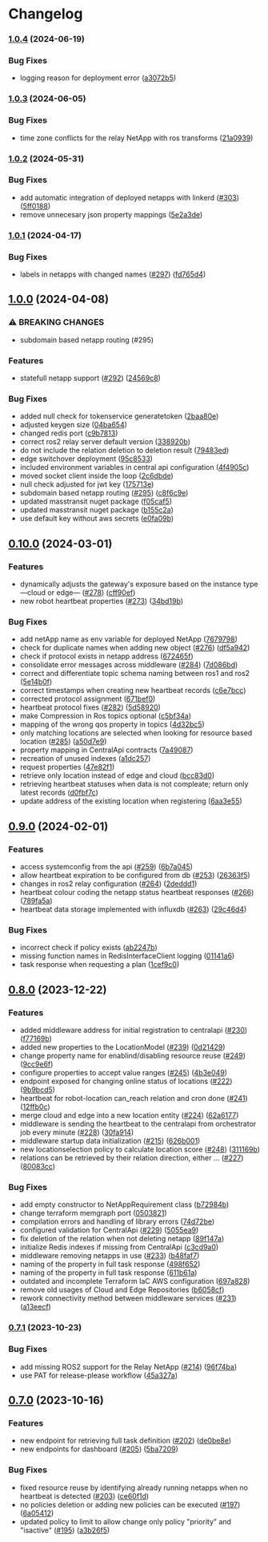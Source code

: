 # Changelog

### [1.0.4](https://github.com/5G-ERA/middleware/compare/v1.0.3...v1.0.4) (2024-06-19)


### Bug Fixes

* logging reason for deployment error ([a3072b5](https://github.com/5G-ERA/middleware/commit/a3072b55990b5be5712bb3ae198e74784f0baf7e))

### [1.0.3](https://github.com/5G-ERA/middleware/compare/v1.0.2...v1.0.3) (2024-06-05)


### Bug Fixes

* time zone conflicts for the relay NetApp with ros transforms ([21a0939](https://github.com/5G-ERA/middleware/commit/21a0939fa63a15278d200f0babfb352d2e76b4f6))

### [1.0.2](https://github.com/5G-ERA/middleware/compare/v1.0.1...v1.0.2) (2024-05-31)


### Bug Fixes

* add automatic integration of deployed netapps with linkerd ([#303](https://github.com/5G-ERA/middleware/issues/303)) ([5ff0188](https://github.com/5G-ERA/middleware/commit/5ff018861c7e28a4fa4cf3725f12e4be95c2c05c))
* remove unnecesary json property mappings ([5e2a3de](https://github.com/5G-ERA/middleware/commit/5e2a3de028b0c3d4c93336055de544ed0ee36fe4))

### [1.0.1](https://github.com/5G-ERA/middleware/compare/v1.0.0...v1.0.1) (2024-04-17)


### Bug Fixes

* labels in netapps with changed names ([#297](https://github.com/5G-ERA/middleware/issues/297)) ([fd765d4](https://github.com/5G-ERA/middleware/commit/fd765d4b2f500e15176f8527ec2f9e152b0f3fcc))

## [1.0.0](https://github.com/5G-ERA/middleware/compare/v0.10.0...v1.0.0) (2024-04-08)


### ⚠ BREAKING CHANGES

* subdomain based netapp routing (#295)

### Features

* statefull netapp support ([#292](https://github.com/5G-ERA/middleware/issues/292)) ([24569c8](https://github.com/5G-ERA/middleware/commit/24569c81bd7a2da00e8ecb0a7d24040f51856bcf))


### Bug Fixes

* added null check for tokenservice generatetoken ([2baa80e](https://github.com/5G-ERA/middleware/commit/2baa80e2450e9d139c04cd17620d1d5b2c1b7246))
* adjusted keygen size ([04ba654](https://github.com/5G-ERA/middleware/commit/04ba6549228bce7a191772dc3bee151106bcfb99))
* changed redis port ([c9b7813](https://github.com/5G-ERA/middleware/commit/c9b7813f43fb64dd25151301bb34a43285c07d54))
* correct ros2 relay server default version ([338920b](https://github.com/5G-ERA/middleware/commit/338920b9f842836d76196d63841a81566c913952))
* do not include the relation deletion to deletion result ([79483ed](https://github.com/5G-ERA/middleware/commit/79483edacbc185b7b76e5233529cc40ac5500e27))
* edge switchover deployment ([95c8533](https://github.com/5G-ERA/middleware/commit/95c8533fc901bf69c5829c74cf620d5454431567))
* included environment variables in central api configuration ([4f4905c](https://github.com/5G-ERA/middleware/commit/4f4905c3cc09931653c32da44f0c861bdde18101))
* moved socket client inside the loop ([2c6dbde](https://github.com/5G-ERA/middleware/commit/2c6dbdeca1cb8aa98a4f2e14110d1b36afe0e747))
* null check adjusted for jwt key ([175713e](https://github.com/5G-ERA/middleware/commit/175713ea5be2f02064f710a4d8f4e182ea3de376))
* subdomain based netapp routing ([#295](https://github.com/5G-ERA/middleware/issues/295)) ([c8f6c9e](https://github.com/5G-ERA/middleware/commit/c8f6c9ebb0024d868c038182f63d24fc46d199b2))
* updated masstransit nuget package ([f05caf5](https://github.com/5G-ERA/middleware/commit/f05caf5606ea4fac9ab3ce75b27e8619e60ddf1b))
* updated masstransit nuget package ([b155c2a](https://github.com/5G-ERA/middleware/commit/b155c2ae0dacbfbfcaf9cff1f67fd5f97e9df4eb))
* use default key without aws secrets ([e0fa09b](https://github.com/5G-ERA/middleware/commit/e0fa09b3564ad7177b8c5edbf9cc197cec9acab7))

## [0.10.0](https://github.com/5G-ERA/middleware/compare/v0.9.0...v0.10.0) (2024-03-01)


### Features

* dynamically adjusts the gateway's exposure based on the instance type —cloud or edge— ([#278](https://github.com/5G-ERA/middleware/issues/278)) ([cff90ef](https://github.com/5G-ERA/middleware/commit/cff90efba9f14a46dc5172d8620f9975251a3745))
* new robot heartbeat properties ([#273](https://github.com/5G-ERA/middleware/issues/273)) ([34bd19b](https://github.com/5G-ERA/middleware/commit/34bd19bb3bcc81a055c845959ec4c19a4d695c77))


### Bug Fixes

* add netApp name as env variable for deployed NetApp ([7679798](https://github.com/5G-ERA/middleware/commit/7679798738e6bb4a5f7359b3d62f0caa073430ad))
* check for duplicate names when adding new object ([#276](https://github.com/5G-ERA/middleware/issues/276)) ([df5a942](https://github.com/5G-ERA/middleware/commit/df5a942aa91eed0284dad999c004bdec5d1a27d9))
* check if protocol exists in netapp address ([672465f](https://github.com/5G-ERA/middleware/commit/672465fbdd1e8a0875f4ae28d1139e8ea8896a11))
* consolidate error messages across middleware ([#284](https://github.com/5G-ERA/middleware/issues/284)) ([7d086bd](https://github.com/5G-ERA/middleware/commit/7d086bd45aa2485a0a3b1dc3e4ad1b56a971fffc))
* correct and differentiate topic schema naming between ros1 and ros2 ([5e14b0f](https://github.com/5G-ERA/middleware/commit/5e14b0f163b6e863e207f4272f5307ba235624b8))
* correct timestamps when creating new heartbeat records ([c6e7bcc](https://github.com/5G-ERA/middleware/commit/c6e7bcc8a7d78c6c63350de6dd4f52bd54b9b3f1))
* corrected protocol assignment ([671bef0](https://github.com/5G-ERA/middleware/commit/671bef0bc4e38a7b4b19f3cc04a3d32b95d60e6a))
* heartbeat protocol fixes ([#282](https://github.com/5G-ERA/middleware/issues/282)) ([5d58920](https://github.com/5G-ERA/middleware/commit/5d58920ccc2e616b1250b6d5aa087620573f051a))
* make Compression in Ros topics optional ([c5bf34a](https://github.com/5G-ERA/middleware/commit/c5bf34af31aa722e7dcde03177a63d8ed7ca81b3))
* mapping of the wrong qos property in topics ([4d32bc5](https://github.com/5G-ERA/middleware/commit/4d32bc52c3e7a79d1370062b085fc8c66f95d2a6))
* only matching locations are selected when looking for resource based location ([#285](https://github.com/5G-ERA/middleware/issues/285)) ([a50d7e9](https://github.com/5G-ERA/middleware/commit/a50d7e9fbe277b85f3ba47a9d1c502ad3bc11121))
* property mapping in CentralApi contracts ([7a49087](https://github.com/5G-ERA/middleware/commit/7a49087a05e3478fd41c91d23ac469cd9a95207b))
* recreation of unused indexes ([a1dc257](https://github.com/5G-ERA/middleware/commit/a1dc2575cd2cb3507fce83f2635aa6f0a464511c))
* request properties ([47e82f1](https://github.com/5G-ERA/middleware/commit/47e82f14a659aae668b9b1d7d4129e881bdf51b2))
* retrieve only location instead of edge and cloud ([bcc83d0](https://github.com/5G-ERA/middleware/commit/bcc83d0a5f4fa3895eaa4b6833a509b54f66421c))
* retrieving heartbeat statuses when data is not compleate; return only latest records ([d0fbf7c](https://github.com/5G-ERA/middleware/commit/d0fbf7c35eee171ae1098817b6e9ca6a1c8ce29c))
* update address of the existing location when registering ([6aa3e55](https://github.com/5G-ERA/middleware/commit/6aa3e55adc27817dfc7916727dc012304b9d7bc7))

## [0.9.0](https://github.com/5G-ERA/middleware/compare/v0.8.0...v0.9.0) (2024-02-01)


### Features

* access systemconfig from the api ([#259](https://github.com/5G-ERA/middleware/issues/259)) ([6b7a045](https://github.com/5G-ERA/middleware/commit/6b7a0452956d8ca814d863b48ed9d1bbac72c829))
* allow heartbeat expiration to be configured from db ([#253](https://github.com/5G-ERA/middleware/issues/253)) ([26363f5](https://github.com/5G-ERA/middleware/commit/26363f5466277dc93f6ff825be5520052916be10))
* changes in ros2 relay configuration ([#264](https://github.com/5G-ERA/middleware/issues/264)) ([2deddd1](https://github.com/5G-ERA/middleware/commit/2deddd1564ab65bb5794fa2678b0878865ad4c8b))
* heartbeat colour coding the netapp status heartbeat responses ([#266](https://github.com/5G-ERA/middleware/issues/266)) ([789fa5a](https://github.com/5G-ERA/middleware/commit/789fa5ac8c82e2d98d8e5bd22582e1c86e7e0f9d))
* heartbeat data storage implemented with influxdb ([#263](https://github.com/5G-ERA/middleware/issues/263)) ([29c46d4](https://github.com/5G-ERA/middleware/commit/29c46d4d71673e250666f47ff0a0ca761bf11f6c))


### Bug Fixes

* incorrect check if policy exists ([ab2247b](https://github.com/5G-ERA/middleware/commit/ab2247bf85528eaf2090bdf4ea39185ecc5fb143))
* missing function names in RedisInterfaceClient logging ([01141a6](https://github.com/5G-ERA/middleware/commit/01141a67f90552f279eb0ffef7061b278cbba022))
* task response when requesting a plan ([1cef9c0](https://github.com/5G-ERA/middleware/commit/1cef9c049c5117457f55d2264d439d6dfc187bc0))

## [0.8.0](https://github.com/5G-ERA/middleware/compare/v0.7.1...v0.8.0) (2023-12-22)


### Features

* added middleware address for initial registration to centralapi ([#230](https://github.com/5G-ERA/middleware/issues/230)) ([f77169b](https://github.com/5G-ERA/middleware/commit/f77169b5629c2e7fa6ffc821484a50586f8c0b17))
* added new properties to the LocationModel ([#239](https://github.com/5G-ERA/middleware/issues/239)) ([0d21429](https://github.com/5G-ERA/middleware/commit/0d21429019390f2f96e29266185a1cb75eade1a0))
* change property name for enablind/disabling resource reuse ([#249](https://github.com/5G-ERA/middleware/issues/249)) ([9cc9e6f](https://github.com/5G-ERA/middleware/commit/9cc9e6fe6242195da0e94859c18d623c636bae2c))
* configure properties to accept value ranges ([#245](https://github.com/5G-ERA/middleware/issues/245)) ([4b3e049](https://github.com/5G-ERA/middleware/commit/4b3e049a4dcc15e881e7b3e6065b82e9ba0ba3fb))
* endpoint exposed for changing online status of locations ([#222](https://github.com/5G-ERA/middleware/issues/222)) ([9b9bcd5](https://github.com/5G-ERA/middleware/commit/9b9bcd5cd4ddb1bbe005e04f9c3c6f45eb67b106))
* heartbeat for robot-location can_reach relation and cron done ([#241](https://github.com/5G-ERA/middleware/issues/241)) ([12ffb0c](https://github.com/5G-ERA/middleware/commit/12ffb0c1ba5815ddcdb7e1747fb1923c4af86522))
* merge cloud and edge into a new location entity ([#224](https://github.com/5G-ERA/middleware/issues/224)) ([62a6177](https://github.com/5G-ERA/middleware/commit/62a61776b9692fade4963c530c06c2c901c70bf5))
* middleware is sending the heartbeat to the centralapi from orchestrator job every minute ([#228](https://github.com/5G-ERA/middleware/issues/228)) ([30fa914](https://github.com/5G-ERA/middleware/commit/30fa914600beeb37837555b23a90060397ad9036))
* middleware startup data initialization ([#215](https://github.com/5G-ERA/middleware/issues/215)) ([626b001](https://github.com/5G-ERA/middleware/commit/626b0015fcdacb8e3613cf5cfc3e9174cd9aca18))
* new locationselection policy to calculate location score  ([#248](https://github.com/5G-ERA/middleware/issues/248)) ([311169b](https://github.com/5G-ERA/middleware/commit/311169b614909fa09379278f29a6b5c145f26d9d))
* relations can be retrieved by their relation direction, either … ([#227](https://github.com/5G-ERA/middleware/issues/227)) ([80083cc](https://github.com/5G-ERA/middleware/commit/80083cc13f6fa8292f0ef817b15effd2f072356a))


### Bug Fixes

* add empty constructor to NetAppRequirement class ([b72984b](https://github.com/5G-ERA/middleware/commit/b72984b38eabb7ffa519155186d435b56a9210e5))
* change terraform memgraph port ([0503821](https://github.com/5G-ERA/middleware/commit/05038218e0cd1fe872790cd292c3e4313cc077e0))
* compilation errors and handling of library errors ([74d72be](https://github.com/5G-ERA/middleware/commit/74d72be2f0b26f3c8937c0eddccd1d63763332fe))
* configured validation for CentralApi ([#229](https://github.com/5G-ERA/middleware/issues/229)) ([5055ea9](https://github.com/5G-ERA/middleware/commit/5055ea9f8e732e593758e35e0e51ed0e3a7fe565))
* fix deletion of the relation when not deleting netapp ([89f147a](https://github.com/5G-ERA/middleware/commit/89f147a6f52092b8e1c60ebb3bdbb82a122e6885))
* initialize Redis indexes if missing from CentralApi ([c3cd9a0](https://github.com/5G-ERA/middleware/commit/c3cd9a06ccd0084a0a3a0d3dfca66559305612fc))
* middleware removing netapps in use ([#233](https://github.com/5G-ERA/middleware/issues/233)) ([b48faf7](https://github.com/5G-ERA/middleware/commit/b48faf741dd96c6e6e85c914adb71fbe073cd7f4))
* naming of the property in full task response ([498f652](https://github.com/5G-ERA/middleware/commit/498f6525ee1da5e98a113e94e2308bb6e81512d6))
* naming of the property in full task response ([611b61a](https://github.com/5G-ERA/middleware/commit/611b61a8ebdfa5edf329fedab57630ba487a3b10))
* outdated and incomplete Terraform IaC AWS configuration ([697a828](https://github.com/5G-ERA/middleware/commit/697a8282882175ee91b4da98b6b204dacdaf8ae1))
* remove old usages of Cloud and Edge Repositories ([b6058cf](https://github.com/5G-ERA/middleware/commit/b6058cf0830f78dced36d21462f117668816f668))
* rework connectivity method between middleware services ([#231](https://github.com/5G-ERA/middleware/issues/231)) ([a13eecf](https://github.com/5G-ERA/middleware/commit/a13eecf194623318d46a6029378755d97504d7fa))

### [0.7.1](https://github.com/5G-ERA/middleware/compare/v0.7.0...v0.7.1) (2023-10-23)


### Bug Fixes

* add missing ROS2 support for the Relay NetApp ([#214](https://github.com/5G-ERA/middleware/issues/214)) ([96f74ba](https://github.com/5G-ERA/middleware/commit/96f74bad9df8b0f487f7631473bc11de890ca5ec))
* use PAT for release-please workflow ([45a327a](https://github.com/5G-ERA/middleware/commit/45a327a20e8db9d20bab02172b00913e2a400e08))

## [0.7.0](https://github.com/5G-ERA/middleware/compare/v0.6.4...v0.7.0) (2023-10-16)


### Features

* new endpoint for retrieving full task definition ([#202](https://github.com/5G-ERA/middleware/issues/202)) ([de0be8e](https://github.com/5G-ERA/middleware/commit/de0be8e9b6e08f9f44b226cc9884fb90872e0f0a))
* new endpoints for dashboard ([#205](https://github.com/5G-ERA/middleware/issues/205)) ([5ba7209](https://github.com/5G-ERA/middleware/commit/5ba7209a3f09e17dad1ca64b3c8d4bc8003b9cbc))


### Bug Fixes

* fixed resource reuse by identifying already running netapps when no heartbeat is detected ([#203](https://github.com/5G-ERA/middleware/issues/203)) ([ce60f1d](https://github.com/5G-ERA/middleware/commit/ce60f1d9083b144287cc5bd2d647896d7684dcc1))
* no policies deletion or adding new policies can be executed ([#197](https://github.com/5G-ERA/middleware/issues/197)) ([6a05412](https://github.com/5G-ERA/middleware/commit/6a05412918bfda84197541d5714c532db12f34ec))
* updated policy to limit to allow change only policy "priority" and "isactive" ([#195](https://github.com/5G-ERA/middleware/issues/195)) ([a3b26f5](https://github.com/5G-ERA/middleware/commit/a3b26f5cea1f539b12a503649f2723ae571c53f3))
